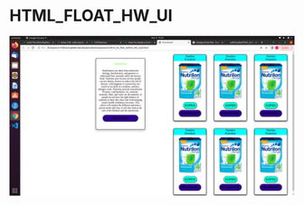 # HTML_FLOAT_HW_UI

![alt text](https://github.com/uditSisodia/HTML_FLOAT_HW_UI/blob/main/Screenshot%20from%202022-03-09%2015-05-11.png)
